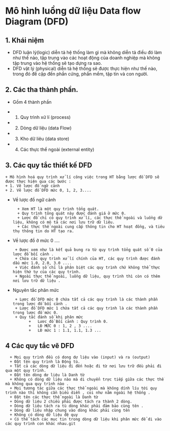 # Mô hình luồng dữ liệu Data flow Diagram (DFD)

## 1. Khái niệm
   *  DFD luận lý(logic) diễn tả hệ thống làm gì mà không diễn tả điều đó làm như thế nào, tập trung vào các hoạt động của doanh nghiệp mà không tập trung vào hệ thống sẽ tạo dựng ra sao.
   *  DFD vật lý (physical) diễn tả hệ thống sẽ được thực hiện như thế nào, trong đó đề cập đến phần cứng, phần mềm, tập tin và con người.
## 2. Các tha thành phần.
   + Gồm 4 thành phần 
    
   + 1) Quy trình xử lí (process)
   + 2) Dòng dữ liệu (data Flow)
   + 3) Kho dữ liêu (data store)
   + 4) Các thực thể ngoài (external entity)

## 3. Các quy tắc thiết kế DFD
    + Mô hình hoá quy trình xử lí công việc trong HT bằng lược đồ DFD sẽ được thực hiện qua các bước : 
    + 1. Vẽ lược đồ ngữ cảnh
    + 2. Vẽ lược đồ DFD mức 0, 1, 2, 3....
+ Về lược đồ ngữ cảnh 
 
        + Xem HT là một quy trình tổng quát. 
        + Quy trình tông quát này được đánh giá ở mức 0. 
        + Lược đồ chỉ có quy trình xử lí, các thực thể ngoài và luồng dữ liệu, không có mô tả các nơi lưu trữ dữ liệu. 
        + Các thực thể ngoài cung cấp thông tin cho HT hoạt đồng, và tiêu thụ thông tin do HT tạo ra. 

+ Về lược đồ ở mức 0 ....

       + Được xem như là kết quả bung ra từ quy trình tổng quát số 0 của lược đồ bối cảnh . 
       + Chứa các quy trình xử lí chính của HT, các quy trình được đánh dấu mức 1.0, 2.0, 3.0 ....
       + Việc đánh số chỉ là phân biệt các quy trình chứ không thể thực hiện thứ tự của các quy trình. 
       + Ngoài thực thể ngoài, luồng dữ liệu, quy trình thì còn có thêm nơi lưu trữ dữ liệu .

+ Nguyên tắc phân mức

       + Lựơc đồ DFD mức 0 chứa tất cả các quy trình là các thành phần trong lược đồ bối cảnh .
       + Lược đồ DFD mức 1 chứa tất cả các quy trình là các thành phần trong lược đồ mức 0.
       + Quy tắc đánh số khi phân mức 
             +   Lươc đồ Bối cảnh : Quy trình 0. 
             +   LĐ MỨC 0 : 1, 2 , 3 ....
             +   LĐ mức 1 : 1.1, 1.1, 1.3 ...

## 4 Các quy tắc vẽ DFD
      
      + Mọi quy trình đều có dong dư liệu vào (input) và ra (output)
      + Đặt tên quy trình là Động tù. 
      + Tất cả các dòng dữ liệu đi đến hoặc đi từ nơi lưu trữ đều phải đi qua một quy trình. 
      + Đặt tên dòng dư liệu là Danh từ
      + Không có dòng dữ liệu nào mà di chuyển trực tiếp giữa các thực thể mà không qua quy trình nào . 
      + Mọi tương tác giữa các thực thể ngoài mà không dính líu tới quy trình nào thì không cần biểu diễn , coi như nằm ngoài hệ thống . 
      + Đặt tên các thực thể ngoài là Danh từ 
      + Dòng dữ liệu 2 chiều phải được tách ra thành 2 dòng.
      + Dòng dữ liệu tách ra tù dòng khác phải đảm bảo cùng tên . 
      + Dòng dữ liệu nhập chung vào dòng khác phải cùng tên
      + Không có dòng dữ liệu đệ quy
      + Có thể tách các mục tin trong dòng dữ liệu khi phân mức để di vào các quy trình con khác nhau.git

